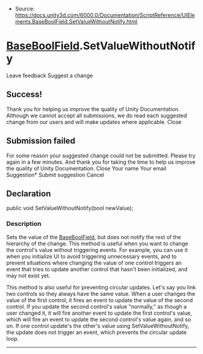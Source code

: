 * Source: https://docs.unity3d.com/6000.0/Documentation/ScriptReference/UIElements.BaseBoolField.SetValueWithoutNotify.html

#  [BaseBoolField](https://docs.unity3d.com/6000.0/Documentation/ScriptReference/UIElements.BaseBoolField.html).SetValueWithoutNotify
Leave feedback
Suggest a change
## Success!
Thank you for helping us improve the quality of Unity Documentation. Although we cannot accept all submissions, we do read each suggested change from our users and will make updates where applicable.
Close
## Submission failed
For some reason your suggested change could not be submitted. Please <a>try again</a> in a few minutes. And thank you for taking the time to help us improve the quality of Unity Documentation.
Close
Your name Your email Suggestion* Submit suggestion
Cancel
## Declaration
public void SetValueWithoutNotify(bool newValue); 
### Description
Sets the value of the [BaseBoolField](https://docs.unity3d.com/6000.0/Documentation/ScriptReference/UIElements.BaseBoolField.html), but does not notify the rest of the hierarchy of the change. 
This method is useful when you want to change the control's value without triggering events. For example, you can use it when you initialize UI to avoid triggering unnecessary events, and to prevent situations where changing the value of one control triggers an event that tries to update another control that hasn't been initialized, and may not exist yet.  
  
This method is also useful for preventing circular updates. Let's say you link two controls so they always have the same value. When a user changes the value of the first control, it fires an event to update the value of the second control. If you update the second control's value "normally," as though a user changed it, it will fire another event to update the first control's value, which will fire an event to update the second control's value again, and so on. If one control update's the other's value using SetValueWithoutNotify, the update does not trigger an event, which prevents the circular update loop. 
* * *
